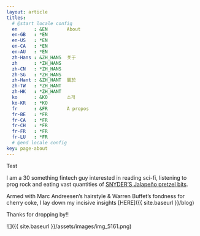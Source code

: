 ```yaml
---
layout: article
titles:
  # @start locale config
  en      : &EN       About
  en-GB   : *EN
  en-US   : *EN
  en-CA   : *EN
  en-AU   : *EN
  zh-Hans : &ZH_HANS  关于
  zh      : *ZH_HANS
  zh-CN   : *ZH_HANS
  zh-SG   : *ZH_HANS
  zh-Hant : &ZH_HANT  關於
  zh-TW   : *ZH_HANT
  zh-HK   : *ZH_HANT
  ko      : &KO       소개
  ko-KR   : *KO
  fr      : &FR       À propos
  fr-BE   : *FR
  fr-CA   : *FR
  fr-CH   : *FR
  fr-FR   : *FR
  fr-LU   : *FR
  # @end locale config
key: page-about
---
```



Test

I am a 30 something fintech guy interested in reading sci-fi, listening to prog rock and eating vast quantities of [SNYDER’S Jalapeño pretzel bits](https://www.snydersofhanover.com/jalapeno-pieces/).

Armed with Marc Andreesen’s hairstyle & Warren Buffet’s fondness for cherry coke, I lay down my incisive insights [HERE]({{ site.baseurl }}/blog)

Thanks for dropping by!!

![]({{ site.baseurl }}/assets/images/img_5161.png)